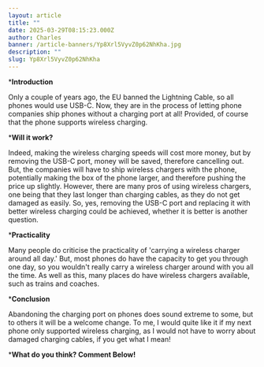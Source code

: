 ```yaml
---
layout: article
title: ""
date: 2025-03-29T08:15:23.000Z
author: Charles
banner: /article-banners/Yp8Xrl5VyvZ0p62NhKha.jpg
description: ""
slug: Yp8Xrl5VyvZ0p62NhKha
---
```


***Introduction**

Only a couple of years ago, the EU banned the Lightning Cable, so all phones would use USB-C. Now, they are in the process of letting phone companies ship phones without a charging port at all! Provided, of course that the phone supports wireless charging.

***Will it work?**

Indeed, making the wireless charging speeds will cost more money, but by removing the USB-C port, money will be saved, therefore cancelling out. But, the companies will have to ship wireless chargers with the phone, potentially making the box of the phone larger, and therefore pushing the price up slightly. However, there are many pros of using wireless chargers, one being that they last longer than charging cables, as they do not get damaged as easily. So, yes, removing the USB-C port and replacing it with better wireless charging could be achieved, whether it is better is another question.

***Practicality**

Many people do criticise the practicality of 'carrying a wireless charger around all day.' But, most phones do have the capacity to get you through one day, so you wouldn't really carry a wireless charger around with you all the time. As well as this, many places do have wireless chargers available, such as trains and coaches. 

***Conclusion**

Abandoning the charging port on phones does sound extreme to some, but to others it will be a welcome change.  To me, I would quite like it if my next phone only supported wireless charging, as I would not have to worry about damaged charging cables, if you get what I mean! 

***What do you think? Comment Below!**

